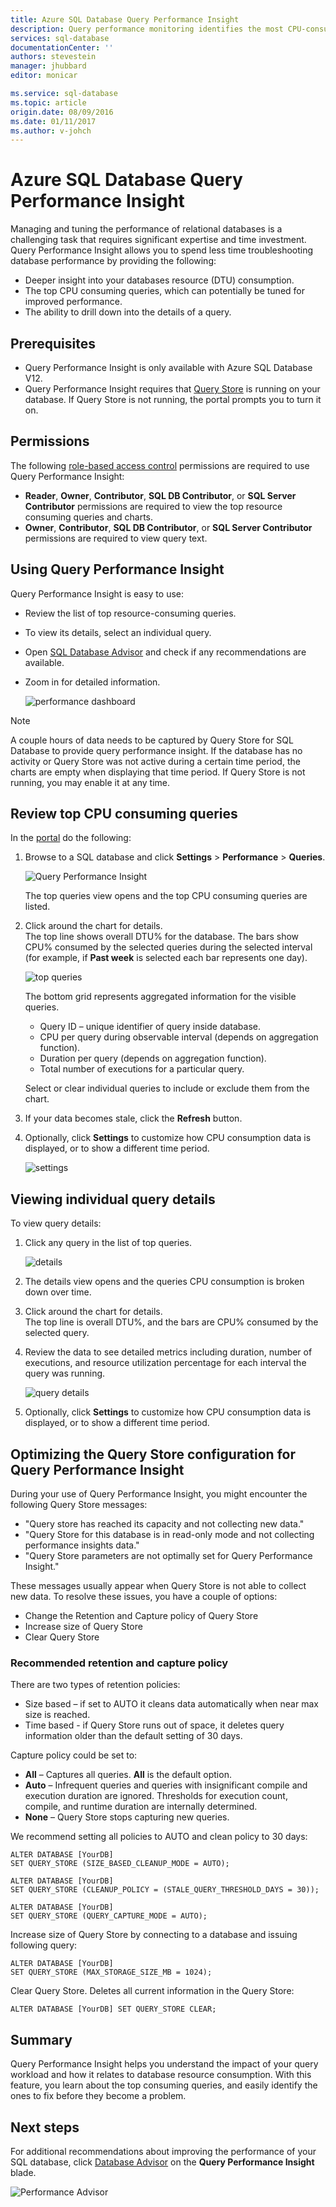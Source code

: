 ```yaml
---
title: Azure SQL Database Query Performance Insight
description: Query performance monitoring identifies the most CPU-consuming queries for an Azure SQL Database.
services: sql-database
documentationCenter: ''
authors: stevestein
manager: jhubbard
editor: monicar

ms.service: sql-database
ms.topic: article
origin.date: 08/09/2016
ms.date: 01/11/2017
ms.author: v-johch
---
```


# Azure SQL Database Query Performance Insight

Managing and tuning the performance of relational databases is a challenging task that requires significant expertise and time investment. Query Performance Insight allows you to spend less time troubleshooting database performance by providing the following:​

- Deeper insight into your databases resource (DTU) consumption. 
- The top CPU consuming queries, which can potentially be tuned for improved performance. 
- The ability to drill down into the details of a query.
​

## Prerequisites

- Query Performance Insight is only available with Azure SQL Database V12.
- Query Performance Insight requires that [Query Store](https://msdn.microsoft.com/zh-cn/library/dn817826.aspx) is running on your database. If Query Store is not running, the portal prompts you to turn it on.

## Permissions

The following [role-based access control](../active-directory/role-based-access-control-configure.md) permissions are required to use Query Performance Insight: 

- **Reader**, **Owner**, **Contributor**, **SQL DB Contributor**, or **SQL Server Contributor** permissions are required to view the top resource consuming queries and charts. 
- **Owner**, **Contributor**, **SQL DB Contributor**, or **SQL Server Contributor** permissions are required to view query text.

## Using Query Performance Insight

Query Performance Insight is easy to use:

- Review the list of top resource-consuming queries. 
- To view its details, select an individual query.
- Open [SQL Database Advisor](./sql-database-advisor.md) and check if any recommendations are available.
- Zoom in for detailed information.

    ![performance dashboard](./media/sql-database-query-performance/performance.png)

> [!NOTE]
> A couple hours of data needs to be captured by Query Store for SQL Database to provide query performance insight. If the database has no activity or Query Store was not active during a certain time period, the charts are empty when displaying that time period. If Query Store is not running, you may enable it at any time.   

## Review top CPU consuming queries

In the [portal](http://portal.azure.cn) do the following:

1. Browse to a SQL database and click **Settings** > **Performance** > **Queries**. 

    ![Query Performance Insight][1]

    The top queries view opens and the top CPU consuming queries are listed.

1. Click around the chart for details.<br>The top line shows overall DTU% for the database. The bars show CPU% consumed by the selected queries during the selected interval (for example, if **Past week** is selected each bar represents one day).

    ![top queries][2]

    The bottom grid represents aggregated information for the visible queries.

    - Query ID – unique identifier of query inside database. 
    - CPU per query during observable interval (depends on aggregation function).
    - Duration per query (depends on aggregation function).
    - Total number of executions for a particular query.

    Select or clear individual queries to include or exclude them from the chart. 

1. If your data becomes stale, click the **Refresh** button.
1. Optionally, click **Settings** to customize how CPU consumption data is displayed, or to show a different time period.

    ![settings](./media/sql-database-query-performance/settings.png)

## Viewing individual query details

To view query details:

1. Click any query in the list of top queries.

    ![details](./media/sql-database-query-performance/details.png)

4. The details view opens and the queries CPU consumption is broken down over time.
3. Click around the chart for details.<br>The top line is overall DTU%, and the bars are CPU% consumed by the selected query.
4. Review the data to see detailed metrics including duration, number of executions, and resource utilization percentage for each interval the query was running.

    ![query details][3]

1. Optionally, click **Settings** to customize how CPU consumption data is displayed, or to show a different time period.

## 	Optimizing the Query Store configuration for Query Performance Insight

During your use of Query Performance Insight, you might encounter the following Query Store messages:

- "Query store has reached its capacity and not collecting new data."
- "Query Store for this database is in read-only mode and not collecting performance insights data."
- "Query Store parameters are not optimally set for Query Performance Insight."

These messages usually appear when Query Store is not able to collect new data. To resolve these issues, you have a couple of options:

- Change the Retention and Capture policy of Query Store
- Increase size of Query Store 
- Clear Query Store

### Recommended retention and capture policy

There are two types of retention policies:

- Size based – if set to AUTO it cleans data automatically when near max size is reached.
- Time based - if Query Store runs out of space, it deletes query information older than the default setting of 30 days.

Capture policy could be set to:

- **All** – Captures all queries. **All** is the default option.
- **Auto** – Infrequent queries and queries with insignificant compile and execution duration are ignored. Thresholds for execution count, compile, and runtime duration are internally determined.
- **None** – Query Store stops capturing new queries.

We recommend setting all policies to AUTO and clean policy to 30 days:

```
ALTER DATABASE [YourDB] 
SET QUERY_STORE (SIZE_BASED_CLEANUP_MODE = AUTO);

ALTER DATABASE [YourDB] 
SET QUERY_STORE (CLEANUP_POLICY = (STALE_QUERY_THRESHOLD_DAYS = 30));

ALTER DATABASE [YourDB] 
SET QUERY_STORE (QUERY_CAPTURE_MODE = AUTO);
```

Increase size of Query Store by connecting to a database and issuing following query:

```
ALTER DATABASE [YourDB]
SET QUERY_STORE (MAX_STORAGE_SIZE_MB = 1024);
```

Clear Query Store. Deletes all current information in the Query Store:

```
ALTER DATABASE [YourDB] SET QUERY_STORE CLEAR;
```

## Summary

Query Performance Insight helps you understand the impact of your query workload and how it relates to database resource consumption. With this feature, you learn about the top consuming queries, and easily identify the ones to fix before they become a problem.

## Next steps

For additional recommendations about improving the performance of your SQL database, click [Database Advisor](./sql-database-advisor.md) on the **Query Performance Insight** blade.

![Performance Advisor](./media/sql-database-query-performance/ia.png)

<!--Image references-->
[1]: ./media/sql-database-query-performance/tile.png
[2]: ./media/sql-database-query-performance/top-queries.png
[3]: ./media/sql-database-query-performance/query-details.png